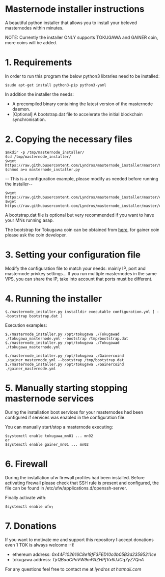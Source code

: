 # Masternode installer instructions

A beautiful python installer that allows you to install your beloved masternodes within minutes.
 
NOTE: Currently the installer ONLY supports TOKUGAWA and GAINER coin, more coins will be added.

# 1. Requirements

In order to run this program the below python3 libraries need to be installed:
```
$sudo apt-get install python3-pip python3-yaml
```
In addition the installer the needs:
* A precompiled binary containing the latest version of the masternode daemon.
* [Optional] A bootstrap.dat file to accelerate the initial blockchain synchronisation.

# 2. Copying the necessary files

```
$mkdir -p /tmp/masternode_installer/
$cd /tmp/masternode_installer/
$wget https://raw.githubusercontent.com/Lyndros/masternode_installer/master/masternode_installer.py 
$chmod a+x masternode_installer.py
```

-- This is a configuration example, please modify as needed before running the installer--
```
$wget https://raw.githubusercontent.com/Lyndros/masternode_installer/master/config/tokugawa_masternode.yml
$wget https://raw.githubusercontent.com/Lyndros/masternode_installer/master/config/gainer_masternode.yml
```

A bootstrap.dat file is optional but very recommended if you want to have your MNs running asap.

The bootstrap for Tokugawa coin can be obtained from <a href="https://github.com/mangae/Tokugawa_mangae">here</a>, 
for gainer coin please ask the coin developer.

# 3. Setting your configuration file

Modify the configuration file to match your needs: mainly IP, port and masternode privkey settings...
If you run multiple masternodes in the same VPS, you can share the IP, take into account that ports must be different.

# 4. Running the installer
```
$./masternode_installer.py installdir executable configuration.yml [ --bootstrap bootstrap.dat ]
```

Execution examples:
```
$./masternode_installer.py /opt/tokugawa ./Tokugawad ./tokugawa_masternode.yml --bootstrap /tmp/bootstrap.dat
$./masternode_installer.py /opt/tokugawa ./Tokugawad ./tokugawa_masternode.yml

$./masternode_installer.py /opt/tokugawa ./Gainercoind ./gainer_masternode.yml --bootstrap /tmp/bootstrap.dat
$./masternode_installer.py /opt/tokugawa ./Gainercoind ./gainer_masternode.yml
```

# 5. Manually starting stopping masternode services

During the installation boot services for your masternodes had been configured if services was enabled in the 
configuration file.

You can manually start/stop a masternode executing: 
```
$systemctl enable tokugawa_mn01 ... mn02
or
$systemctl enable gainer_mn01 ... mn02
```

# 6. Firewall
During the installation ufw firewall profiles had been installed.
Before activating firewall please check that SSH rule is present and configured, the file can be found in /etc/ufw/applications.d/openssh-server.

Finally activate with:
```
$systemctl enable ufw;
```

# 7. Donations
If you want to motivate me and support this repository I accept donations even 1 TOK is always welcome :-)!
* ethereum address:</b> <i>0x44F102616C8e19fF3FED10c0b05B3d23595211ce</i>
* tokugawa address:</b> <i>TjrQBaaCPoVW9mPAZHPfVx9JJCq7yZ7QnA</i>

For any questions feel free to contact me at <i>lyndros at hotmail.com</i>